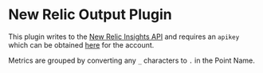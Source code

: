 # New Relic Output Plugin

This plugin writes to the [New Relic Insights API](https://docs.newrelic.com/docs/insights/inserting-events)
and requires an `apikey` which can be obtained [here](https://docs.newrelic.com/docs/insights/insights-data-sources/custom-data/send-custom-events-event-api#register)
for the account.

Metrics are grouped by converting any `_` characters to `.` in the Point Name.